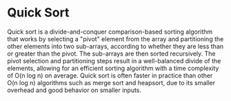 # Quick Sort

Quick sort is a divide-and-conquer comparison-based sorting algorithm that works by selecting a "pivot" element from the array and partitioning the other elements into two sub-arrays, according to whether they are less than or greater than the pivot. 
The sub-arrays are then sorted recursively. 
The pivot selection and partitioning steps result in a well-balanced divide of the elements, allowing for an efficient sorting algorithm with a time complexity of O(n log n) on average. 
Quick sort is often faster in practice than other O(n log n) algorithms such as merge sort and heapsort, due to its smaller overhead and good behavior on smaller inputs.
